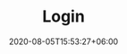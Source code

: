 ---
title:  "Login"
date:   2020-08-05T15:53:27+06:00
draft: false
description: "This is meta description"
---